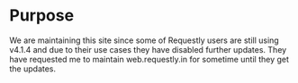 # Purpose

We are maintaining this site since some of Requestly users are still using v4.1.4 and due to their use cases they have disabled further updates.
They have requested me to maintain web.requestly.in for sometime until they get the updates.
